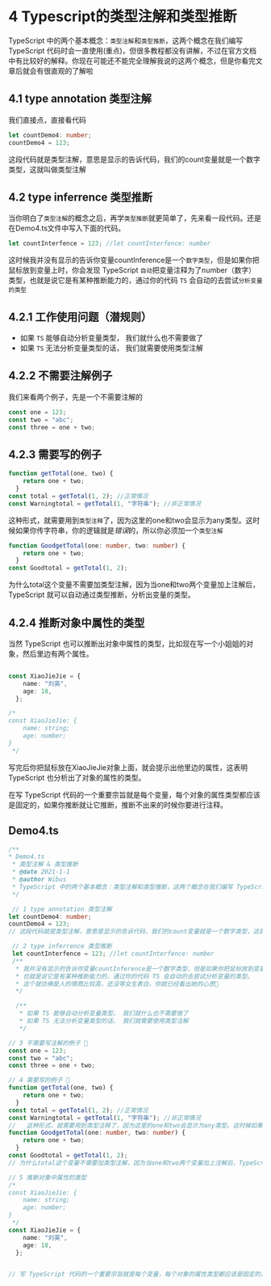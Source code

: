 # 4 Typescript的类型注解和类型推断

TypeScript 中的两个基本概念：`类型注解`和`类型推断`，这两个概念在我们编写 TypeScript 代码时会一直使用(重点)，但很多教程都没有讲解，不过在官方文档中有比较好的解释。你现在可能还不能完全理解我说的这两个概念，但是你看完文章后就会有很直观的了解啦

## 4.1 type annotation 类型注解

我们直接点，直接看代码

```typescript
let countDemo4: number;
countDemo4 = 123;
```

这段代码就是类型注解，意思是显示的告诉代码，我们的count变量就是一个数字类型，这就叫做类型注解

## 4.2 type inferrence 类型推断

当你明白了`类型注解`的概念之后，再学`类型推断`就更简单了，先来看一段代码。还是在Demo4.ts文件中写入下面的代码。

```typescript
let countInterfence = 123; //let countInterfence: number
```

这时候我并没有显示的告诉你变量countInference是一个`数字类型`，但是如果你把鼠标放到变量上时，你会发现 TypeScript `自动`把变量注释为了number（数字）类型，也就是说它是有某种推断能力的，通过你的代码 `TS` 会自动的去尝试`分析变量的类型`

## 4.2.1 工作使用问题（潜规则）

- 如果 `TS` 能够自动分析变量类型， 我们就什么也不需要做了
- 如果 `TS` 无法分析变量类型的话， 我们就需要使用类型注解

## 4.2.2 不需要注解例子

我们来看两个例子，先是一个不需要注解的

```typescript
const one = 123;
const two = "abc";
const three = one + two;
```

## 4.2.3 需要写的例子

```typescript
function getTotal(one, two) {
    return one + two;
  }
const total = getTotal(1, 2); //正常情况
const Warningtotal = getTotal(1, "字符串"); //非正常情况
```

这种形式，就需要用到`类型注释`了，因为这里的one和two会显示为any类型。这时候如果你传字符串，你的逻辑就是*错误*的，所以你必须加一个`类型注解`

```typescript
function GoodgetTotal(one: number, two: number) {
    return one + two;
  }
const Goodtotal = getTotal(1, 2); 
```

为什么total这个变量不需要加类型注解，因为当one和two两个变量加上注解后，TypeScript 就可以自动通过类型推断，分析出变量的类型。

## 4.2.4 推断对象中属性的类型

当然 TypeScript 也可以推断出对象中属性的类型，比如现在写一个小姐姐的对象，然后里边有两个属性。

```typescript

const XiaoJieJie = {
    name: "刘英",
    age: 18,
  };

/* 
const XiaoJieJie: {
    name: string;
    age: number;
}
 */

```

写完后你把鼠标放在XiaoJieJie对象上面，就会提示出他里边的属性，这表明 TypeScript 也分析出了对象的属性的类型。

在写 TypeScript 代码的一个重要宗旨就是每个变量，每个对象的属性类型都应该是固定的，如果你推断就让它推断，推断不出来的时候你要进行注释。

## Demo4.ts

```typescript
/**
* Demo4.ts
 * 类型注解 & 类型推断
 * @date 2021-1-1
 * @author Wibus
 * TypeScript 中的两个基本概念：类型注解和类型推断，这两个概念在我们编写 TypeScript 代码时会一直使用(重点)
 */

 // 1 type annotation 类型注解
let countDemo4: number;
countDemo4 = 123;
// 这段代码就是类型注解，意思是显示的告诉代码，我们的count变量就是一个数字类型，这就叫做类型注解

 // 2 type inferrence 类型推断
 let countInterfence = 123; //let countInterfence: number
 /**
  * 我并没有显示的告诉你变量countInference是一个数字类型，但是如果你把鼠标放到变量上时，你会发现 TypeScript 自动把变量注释为了number（数字）类型
  * 也就是说它是有某种推断能力的，通过你的代码 TS 会自动的去尝试分析变量的类型。
  * 这个就彷佛是人的情商比较高，还没等女生表白，你就已经看出她的心思🤣
  */

  /**
   * 如果 TS 能够自动分析变量类型， 我们就什么也不需要做了
   * 如果 TS 无法分析变量类型的话， 我们就需要使用类型注解
   */

// 3 不需要写注解的例子 🌰
const one = 123;
const two = "abc";
const three = one + two;

// 4 需要写的例子 🌰
function getTotal(one, two) {
    return one + two;
  }
const total = getTotal(1, 2); //正常情况
const Warningtotal = getTotal(1, "字符串"); //非正常情况
//   这种形式，就需要用到类型注释了，因为这里的one和two会显示为any类型。这时候如果你传字符串，你的逻辑就是错误的，所以你必须加一个类型注解
function GoodgetTotal(one: number, two: number) {
    return one + two;
  }
const Goodtotal = getTotal(1, 2); 
// 为什么total这个变量不需要加类型注解，因为当one和two两个变量加上注解后，TypeScript 就可以自动通过类型推断，分析出变量的类型。

// 5 推断对象中属性的类型
/* 
const XiaoJieJie: {
    name: string;
    age: number;
}
 */
const XiaoJieJie = {
    name: "刘英",
    age: 18,
  };


// 写 TypeScript 代码的一个重要宗旨就是每个变量，每个对象的属性类型都应该是固定的，如果你推断就让它推断，推断不出来的时候你要进行注释。
```